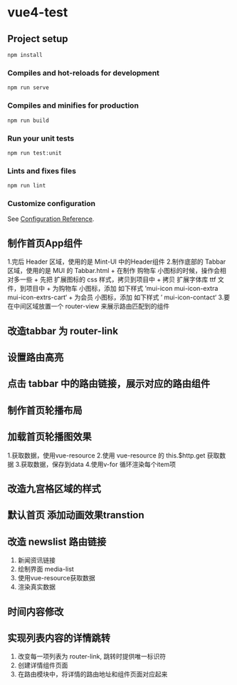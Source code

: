# vue4-test

## Project setup
```
npm install
```

### Compiles and hot-reloads for development
```
npm run serve
```

### Compiles and minifies for production
```
npm run build
```

### Run your unit tests
```
npm run test:unit
```

### Lints and fixes files
```
npm run lint
```

### Customize configuration
See [Configuration Reference](https://cli.vuejs.org/config/).

## 制作首页App组件
1.完后 Header 区域，使用的是 Mint-UI 中的Header组件
2.制作底部的 Tabbar 区域，使用的是 MUI 的 Tabbar.html
    + 在制作 购物车 小图标的时候，操作会相对多一些
    + 先把 扩展图标的 css 样式，拷贝到项目中
    + 拷贝 扩展字体库 ttf 文件，到项目中
    + 为购物车 小图标，添加 如下样式 ’mui-icon mui-icon-extra mui-icon-extrs-cart‘
    + 为会员 小图标，添加 如下样式 ’ mui-icon-contact‘
3.要在中间区域放置一个 router-view 来展示路由匹配到的组件

## 改造tabbar 为 router-link

## 设置路由高亮

## 点击 tabbar 中的路由链接，展示对应的路由组件

## 制作首页轮播布局

## 加载首页轮播图效果
1.获取数据，使用vue-resource
2.使用 vue-resource 的 this.$http.get 获取数据
3.获取数据，保存到data
4.使用v-for 循环渲染每个item项

## 改造九宫格区域的样式

## 默认首页 添加动画效果transtion

## 改造 newslist 路由链接
1. 新闻资讯链接
2. 绘制界面 media-list
3. 使用vue-resource获取数据
4. 渲染真实数据

## 时间内容修改

## 实现列表内容的详情跳转
1. 改变每一项列表为 router-link, 跳转时提供唯一标识符
2. 创建详情组件页面
3. 在路由模块中，将详情的路由地址和组件页面对应起来